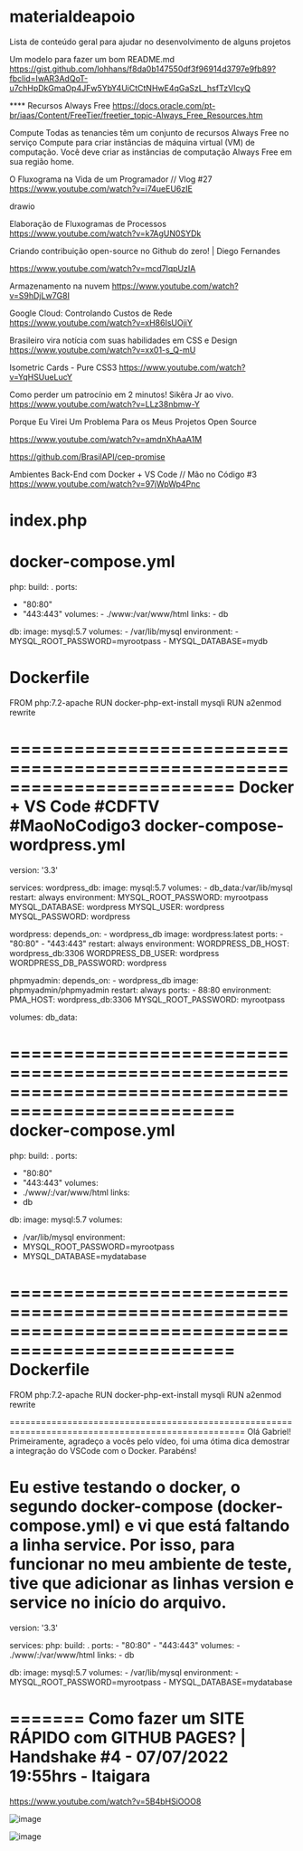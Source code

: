# materialdeapoio
Lista de conteúdo geral para ajudar no desenvolvimento de alguns projetos

Um modelo para fazer um bom README.md
https://gist.github.com/lohhans/f8da0b147550df3f96914d3797e9fb89?fbclid=IwAR3AdQoT-u7chHpDkGmaOp4JFw5YbY4UiCtCtNHwE4qGaSzL_hsfTzVIcyQ


**** Recursos Always Free
https://docs.oracle.com/pt-br/iaas/Content/FreeTier/freetier_topic-Always_Free_Resources.htm

Compute
Todas as tenancies têm um conjunto de recursos Always Free no serviço Compute para criar instâncias de máquina virtual (VM) de computação. Você deve criar as instâncias de computação Always Free em sua região home.


O Fluxograma na Vida de um Programador // Vlog #27
https://www.youtube.com/watch?v=i74ueEU6zIE


drawio



Elaboração de Fluxogramas de Processos
https://www.youtube.com/watch?v=k7AgUN0SYDk



Criando contribuição open-source no Github do zero! | Diego Fernandes

https://www.youtube.com/watch?v=mcd7lqpUzIA

Armazenamento na nuvem
https://www.youtube.com/watch?v=S9hDjLw7G8I


Google Cloud: Controlando Custos de Rede
https://www.youtube.com/watch?v=xH86IsUOjiY



Brasileiro vira notícia com suas habilidades em CSS e Design
https://www.youtube.com/watch?v=xx01-s_Q-mU

Isometric Cards - Pure CSS3
https://www.youtube.com/watch?v=YqHSUueLucY



Como perder um patrocínio em 2 minutos! Sikêra Jr ao vivo.
https://www.youtube.com/watch?v=LLz38nbmw-Y



Porque Eu Virei Um Problema Para os Meus Projetos Open Source

https://www.youtube.com/watch?v=amdnXhAaA1M

https://github.com/BrasilAPI/cep-promise


Ambientes Back-End com Docker + VS Code // Mão no Código #3
https://www.youtube.com/watch?v=97jWpWp4Pnc


index.php
=================================================================
<?php phpinfo(); ?>



docker-compose.yml
=================================================================
php:
  build: .
  ports:
   - "80:80"
   - "443:443"
   volumes:
    - ./www:/var/www/html
   links:
    - db 

db:
  image: mysql:5.7
  volumes:
    - /var/lib/mysql
  environment:
    - MYSQL_ROOT_PASSWORD=myrootpass
    - MYSQL_DATABASE=mydb


Dockerfile
=================================================================
FROM php:7.2-apache
RUN docker-php-ext-install mysqli
RUN a2enmod rewrite







=========================================================================
Docker + VS Code #CDFTV #MaoNoCodigo3
docker-compose-wordpress.yml
===================================================================================================
version: '3.3'

services:
   wordpress_db:
     image: mysql:5.7
     volumes:
       - db_data:/var/lib/mysql
     restart: always
     environment:
       MYSQL_ROOT_PASSWORD: myrootpass
       MYSQL_DATABASE: wordpress
       MYSQL_USER: wordpress
       MYSQL_PASSWORD: wordpress

   wordpress:
     depends_on:
       - wordpress_db
     image: wordpress:latest
     ports:
       - "80:80"
       - "443:443"
     restart: always
     environment:
       WORDPRESS_DB_HOST: wordpress_db:3306
       WORDPRESS_DB_USER: wordpress
       WORDPRESS_DB_PASSWORD: wordpress

   phpmyadmin:
    depends_on:
      - wordpress_db
    image: phpmyadmin/phpmyadmin
    restart: always
    ports:
      - 88:80
    environment:
      PMA_HOST: wordpress_db:3306
      MYSQL_ROOT_PASSWORD: myrootpass

volumes:
    db_data:
    
    
    
    
    
    
===================================================================================================
    docker-compose.yml
===================================================================================================
php:
  build: .
  ports:
   - "80:80"
   - "443:443"
  volumes:
   - ./www/:/var/www/html
  links:
   - db

db:
  image: mysql:5.7
  volumes:
   - /var/lib/mysql
  environment:
   - MYSQL_ROOT_PASSWORD=myrootpass
   - MYSQL_DATABASE=mydatabase
    
    
    
    
    
    
    
    
    
    
    
    
    
    
    






===================================================================================================
Dockerfile
===================================================================================================
FROM php:7.2-apache
RUN docker-php-ext-install mysqli
RUN a2enmod rewrite
























===================================================================================================
Olá Gabriel! Primeiramente, agradeço a vocês pelo vídeo, foi uma ótima dica demostrar a integração do VSCode com o Docker. Parabéns!

Eu estive testando o docker, o segundo docker-compose (docker-compose.yml) e vi que está faltando a linha service. Por isso, para funcionar no meu ambiente de teste, tive que adicionar as linhas version e service no início do arquivo.
===================================================================================================

version: '3.3'

services:
  php:
    build: .
    ports:
    - "80:80"
    - "443:443"
    volumes:
    - ./www/:/var/www/html
    links:
    - db

  db:
    image: mysql:5.7
    volumes:
    - /var/lib/mysql
    environment:
    - MYSQL_ROOT_PASSWORD=myrootpass
    - MYSQL_DATABASE=mydatabase






=======
Como fazer um SITE RÁPIDO com GITHUB PAGES? | Handshake #4 - 07/07/2022 19:55hrs - Itaigara
=======
https://www.youtube.com/watch?v=5B4bHSiOOO8

![image](https://user-images.githubusercontent.com/75837512/177885044-01eb1641-1bc4-4d35-b9d9-ae861e87365f.png)

![image](https://user-images.githubusercontent.com/75837512/177885300-9f395a06-e5c7-40e5-9e99-9e80fd7cdc7f.png)































